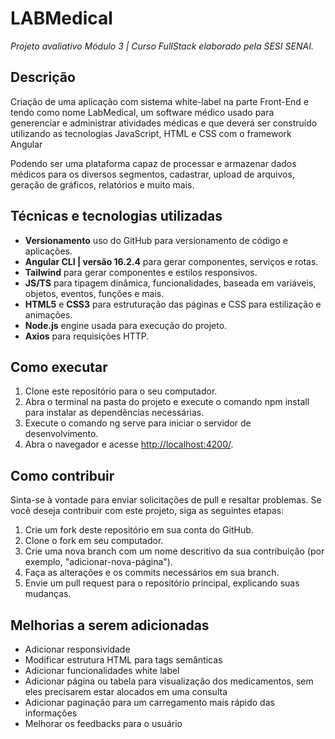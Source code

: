 # LABMedical

*Projeto avaliativo Módulo 3 | Curso FullStack elaborado pela SESI SENAI.*

## Descrição

Criação de uma aplicação com sistema white-label na parte Front-End e tendo como nome LabMedical, um software médico usado para generenciar e administrar atividades médicas e que deverá ser construído utilizando as tecnologias JavaScript, HTML e CSS com o framework Angular

Podendo ser uma plataforma capaz de processar e armazenar dados médicos para os diversos segmentos, cadastrar, upload de arquivos, geração de gráficos, relatórios e muito mais.

## Técnicas e tecnologias utilizadas

- **Versionamento** uso do GitHub para versionamento de código e aplicações.
- **Angular CLI | versão 16.2.4** para gerar componentes, serviços e rotas.
- **Tailwind** para gerar componentes e estilos responsivos.
- **JS/TS** para tipagem dinâmica, funcionalidades, baseada em variáveis, objetos, eventos, funções e mais.
- **HTML5** e **CSS3** para estruturação das páginas e CSS para estilização e animações.
- **Node.js** engine usada para execução do projeto.
- **Axios** para requisições HTTP.

## Como executar

1. Clone este repositório para o seu computador.
2. Abra o terminal na pasta do projeto e execute o comando npm install para instalar as dependências necessárias.
3. Execute o comando ng serve para iniciar o servidor de desenvolvimento.
4. Abra o navegador e acesse <http://localhost:4200/>.

## Como contribuir

Sinta-se à vontade para enviar solicitações de pull e resaltar problemas. Se você deseja contribuir com este projeto, siga as seguintes etapas:

1. Crie um fork deste repositório em sua conta do GitHub.
2. Clone o fork em seu computador.
3. Crie uma nova branch com um nome descritivo da sua contribuição (por exemplo, "adicionar-nova-página").
4. Faça as alterações e os commits necessários em sua branch.
5. Envie um pull request para o repositório principal, explicando suas mudanças.

## Melhorias a serem adicionadas

- Adicionar responsividade
- Modificar estrutura HTML para tags semânticas
- Adicionar funcionalidades white label
- Adicionar página ou tabela para visualização dos medicamentos, sem eles precisarem estar alocados em uma consulta
- Adicionar paginação para um carregamento mais rápido das informações
- Melhorar os feedbacks para o usuário